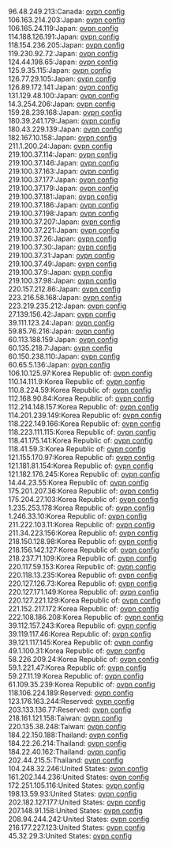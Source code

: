 96.48.249.213:Canada: [ovpn config](vpn/96_48_249_213.ovpn)  
106.163.214.203:Japan: [ovpn config](vpn/106_163_214_203.ovpn)  
106.165.24.119:Japan: [ovpn config](vpn/106_165_24_119.ovpn)  
114.188.126.191:Japan: [ovpn config](vpn/114_188_126_191.ovpn)  
118.154.236.205:Japan: [ovpn config](vpn/118_154_236_205.ovpn)  
119.230.92.72:Japan: [ovpn config](vpn/119_230_92_72.ovpn)  
124.44.198.65:Japan: [ovpn config](vpn/124_44_198_65.ovpn)  
125.9.35.115:Japan: [ovpn config](vpn/125_9_35_115.ovpn)  
126.77.29.105:Japan: [ovpn config](vpn/126_77_29_105.ovpn)  
126.89.172.141:Japan: [ovpn config](vpn/126_89_172_141.ovpn)  
131.129.48.100:Japan: [ovpn config](vpn/131_129_48_100.ovpn)  
14.3.254.206:Japan: [ovpn config](vpn/14_3_254_206.ovpn)  
159.28.239.168:Japan: [ovpn config](vpn/159_28_239_168.ovpn)  
180.39.241.179:Japan: [ovpn config](vpn/180_39_241_179.ovpn)  
180.43.229.139:Japan: [ovpn config](vpn/180_43_229_139.ovpn)  
182.167.10.158:Japan: [ovpn config](vpn/182_167_10_158.ovpn)  
211.1.200.24:Japan: [ovpn config](vpn/211_1_200_24.ovpn)  
219.100.37.114:Japan: [ovpn config](vpn/219_100_37_114.ovpn)  
219.100.37.146:Japan: [ovpn config](vpn/219_100_37_146.ovpn)  
219.100.37.163:Japan: [ovpn config](vpn/219_100_37_163.ovpn)  
219.100.37.177:Japan: [ovpn config](vpn/219_100_37_177.ovpn)  
219.100.37.179:Japan: [ovpn config](vpn/219_100_37_179.ovpn)  
219.100.37.181:Japan: [ovpn config](vpn/219_100_37_181.ovpn)  
219.100.37.186:Japan: [ovpn config](vpn/219_100_37_186.ovpn)  
219.100.37.198:Japan: [ovpn config](vpn/219_100_37_198.ovpn)  
219.100.37.207:Japan: [ovpn config](vpn/219_100_37_207.ovpn)  
219.100.37.221:Japan: [ovpn config](vpn/219_100_37_221.ovpn)  
219.100.37.26:Japan: [ovpn config](vpn/219_100_37_26.ovpn)  
219.100.37.30:Japan: [ovpn config](vpn/219_100_37_30.ovpn)  
219.100.37.31:Japan: [ovpn config](vpn/219_100_37_31.ovpn)  
219.100.37.49:Japan: [ovpn config](vpn/219_100_37_49.ovpn)  
219.100.37.9:Japan: [ovpn config](vpn/219_100_37_9.ovpn)  
219.100.37.98:Japan: [ovpn config](vpn/219_100_37_98.ovpn)  
220.157.212.86:Japan: [ovpn config](vpn/220_157_212_86.ovpn)  
223.216.58.168:Japan: [ovpn config](vpn/223_216_58_168.ovpn)  
223.219.235.212:Japan: [ovpn config](vpn/223_219_235_212.ovpn)  
27.139.156.42:Japan: [ovpn config](vpn/27_139_156_42.ovpn)  
39.111.123.24:Japan: [ovpn config](vpn/39_111_123_24.ovpn)  
59.85.76.216:Japan: [ovpn config](vpn/59_85_76_216.ovpn)  
60.113.188.159:Japan: [ovpn config](vpn/60_113_188_159.ovpn)  
60.135.218.7:Japan: [ovpn config](vpn/60_135_218_7.ovpn)  
60.150.238.110:Japan: [ovpn config](vpn/60_150_238_110.ovpn)  
60.65.5.136:Japan: [ovpn config](vpn/60_65_5_136.ovpn)  
106.10.125.97:Korea Republic of: [ovpn config](vpn/106_10_125_97.ovpn)  
110.14.111.9:Korea Republic of: [ovpn config](vpn/110_14_111_9.ovpn)  
110.8.224.59:Korea Republic of: [ovpn config](vpn/110_8_224_59.ovpn)  
112.168.90.84:Korea Republic of: [ovpn config](vpn/112_168_90_84.ovpn)  
112.214.148.157:Korea Republic of: [ovpn config](vpn/112_214_148_157.ovpn)  
114.201.239.149:Korea Republic of: [ovpn config](vpn/114_201_239_149.ovpn)  
118.222.149.166:Korea Republic of: [ovpn config](vpn/118_222_149_166.ovpn)  
118.223.111.115:Korea Republic of: [ovpn config](vpn/118_223_111_115.ovpn)  
118.41.175.141:Korea Republic of: [ovpn config](vpn/118_41_175_141.ovpn)  
118.41.59.3:Korea Republic of: [ovpn config](vpn/118_41_59_3.ovpn)  
121.155.170.97:Korea Republic of: [ovpn config](vpn/121_155_170_97.ovpn)  
121.181.81.154:Korea Republic of: [ovpn config](vpn/121_181_81_154.ovpn)  
121.182.176.245:Korea Republic of: [ovpn config](vpn/121_182_176_245.ovpn)  
14.44.23.55:Korea Republic of: [ovpn config](vpn/14_44_23_55.ovpn)  
175.201.207.36:Korea Republic of: [ovpn config](vpn/175_201_207_36.ovpn)  
175.204.27.103:Korea Republic of: [ovpn config](vpn/175_204_27_103.ovpn)  
1.235.253.178:Korea Republic of: [ovpn config](vpn/1_235_253_178.ovpn)  
1.246.33.10:Korea Republic of: [ovpn config](vpn/1_246_33_10.ovpn)  
211.222.103.11:Korea Republic of: [ovpn config](vpn/211_222_103_11.ovpn)  
211.34.223.156:Korea Republic of: [ovpn config](vpn/211_34_223_156.ovpn)  
218.150.128.98:Korea Republic of: [ovpn config](vpn/218_150_128_98.ovpn)  
218.156.142.127:Korea Republic of: [ovpn config](vpn/218_156_142_127.ovpn)  
218.237.71.109:Korea Republic of: [ovpn config](vpn/218_237_71_109.ovpn)  
220.117.59.153:Korea Republic of: [ovpn config](vpn/220_117_59_153.ovpn)  
220.118.13.235:Korea Republic of: [ovpn config](vpn/220_118_13_235.ovpn)  
220.127.126.73:Korea Republic of: [ovpn config](vpn/220_127_126_73.ovpn)  
220.127.171.149:Korea Republic of: [ovpn config](vpn/220_127_171_149.ovpn)  
220.127.221.129:Korea Republic of: [ovpn config](vpn/220_127_221_129.ovpn)  
221.152.217.172:Korea Republic of: [ovpn config](vpn/221_152_217_172.ovpn)  
222.108.186.208:Korea Republic of: [ovpn config](vpn/222_108_186_208.ovpn)  
39.112.157.243:Korea Republic of: [ovpn config](vpn/39_112_157_243.ovpn)  
39.119.117.46:Korea Republic of: [ovpn config](vpn/39_119_117_46.ovpn)  
39.121.117.145:Korea Republic of: [ovpn config](vpn/39_121_117_145.ovpn)  
49.1.100.31:Korea Republic of: [ovpn config](vpn/49_1_100_31.ovpn)  
58.226.209.24:Korea Republic of: [ovpn config](vpn/58_226_209_24.ovpn)  
59.1.221.47:Korea Republic of: [ovpn config](vpn/59_1_221_47.ovpn)  
59.27.11.19:Korea Republic of: [ovpn config](vpn/59_27_11_19.ovpn)  
61.109.35.239:Korea Republic of: [ovpn config](vpn/61_109_35_239.ovpn)  
118.106.224.189:Reserved: [ovpn config](vpn/118_106_224_189.ovpn)  
123.176.163.244:Reserved: [ovpn config](vpn/123_176_163_244.ovpn)  
203.133.136.77:Reserved: [ovpn config](vpn/203_133_136_77.ovpn)  
218.161.121.158:Taiwan: [ovpn config](vpn/218_161_121_158.ovpn)  
220.135.38.248:Taiwan: [ovpn config](vpn/220_135_38_248.ovpn)  
184.22.150.188:Thailand: [ovpn config](vpn/184_22_150_188.ovpn)  
184.22.26.214:Thailand: [ovpn config](vpn/184_22_26_214.ovpn)  
184.22.40.162:Thailand: [ovpn config](vpn/184_22_40_162.ovpn)  
202.44.215.5:Thailand: [ovpn config](vpn/202_44_215_5.ovpn)  
104.248.32.246:United States: [ovpn config](vpn/104_248_32_246.ovpn)  
161.202.144.236:United States: [ovpn config](vpn/161_202_144_236.ovpn)  
172.251.105.116:United States: [ovpn config](vpn/172_251_105_116.ovpn)  
198.13.59.93:United States: [ovpn config](vpn/198_13_59_93.ovpn)  
202.182.127.177:United States: [ovpn config](vpn/202_182_127_177.ovpn)  
207.148.91.158:United States: [ovpn config](vpn/207_148_91_158.ovpn)  
208.94.244.242:United States: [ovpn config](vpn/208_94_244_242.ovpn)  
216.177.227.123:United States: [ovpn config](vpn/216_177_227_123.ovpn)  
45.32.29.3:United States: [ovpn config](vpn/45_32_29_3.ovpn)  
